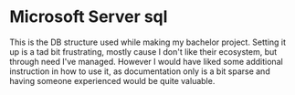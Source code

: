 # Microsoft Server sql
This is the DB structure used while making my bachelor project. Setting it up is a tad bit frustrating, mostly cause I don't like their ecosystem, but through need I've managed. However I would have liked some additional instruction in how to use it, as documentation only is a bit sparse and having someone experienced would be quite valuable.
